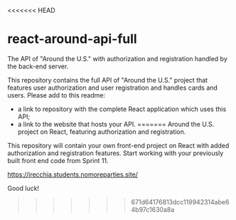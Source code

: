 <<<<<<< HEAD
# react-around-api-full
The API of "Around the U.S." with authorization and registration handled by the back-end server.

This repository contains the full API of "Around the U.S." project that features user authorization and user registration and handles cards and users. Please add to this readme:
* a link to repository with the complete React application which uses this API;
* a link to the website that hosts your API.
=======
Around the U.S. project on React, featuring authorization and registration.

This repository will contain your own front-end project on React with added authorization and registration features.
Start working with your previously built front end code from Sprint 11.

https://jrecchia.students.nomoreparties.site/

Good luck!
>>>>>>> 671d64176813dcc119942314abe64b97c1630a8a
